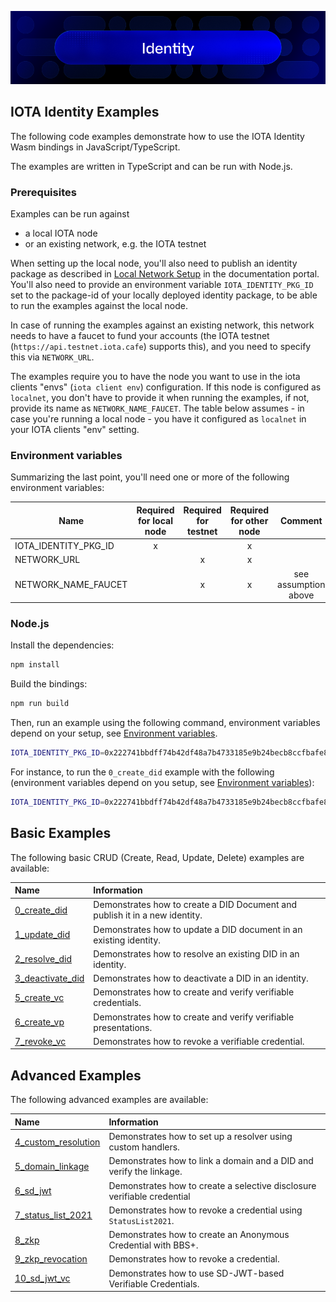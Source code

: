 ![banner](https://github.com/iotaledger/identity/raw/HEAD/.github/banner_identity.png)

## IOTA Identity Examples

The following code examples demonstrate how to use the IOTA Identity Wasm bindings in JavaScript/TypeScript.

The examples are written in TypeScript and can be run with Node.js.

### Prerequisites

Examples can be run against
- a local IOTA node
- or an existing network, e.g. the IOTA testnet

When setting up the local node, you'll also need to publish an identity package as described in
[Local Network Setup](https://docs.iota.org/iota-identity/getting-started/local-network-setup) in the documentation portal.
You'll also need to provide an environment variable `IOTA_IDENTITY_PKG_ID` set to the package-id of your locally deployed
identity package, to be able to run the examples against the local node.

In case of running the examples against an existing network, this network needs to have a faucet to fund your accounts (the IOTA testnet (`https://api.testnet.iota.cafe`) supports this), and you need to specify this via `NETWORK_URL`.

The examples require you to have the node you want to use in the iota clients "envs" (`iota client env`) configuration. If this node is configured as `localnet`, you don't have to provide it when running the examples, if not, provide its name as `NETWORK_NAME_FAUCET`. The table below assumes - in case you're running a local node - you have it configured as `localnet` in your IOTA clients "env" setting.

### Environment variables

Summarizing the last point, you'll need one or more of the following environment variables:

| Name                 | Required for local node | Required for testnet | Required for other node |       Comment        |
| -------------------- | :---------------------: | :------------------: | :---------------------: | :------------------: |
| IOTA_IDENTITY_PKG_ID |            x            |                      |            x            |                      |
| NETWORK_URL          |                         |          x           |            x            |                      |
| NETWORK_NAME_FAUCET  |                         |          x           |            x            | see assumption above |

### Node.js

Install the dependencies:

```bash
npm install
```

Build the bindings:

```bash
npm run build
```

Then, run an example using the following command, environment variables depend on your setup, see [Environment variables](#environment-variables).

```bash
IOTA_IDENTITY_PKG_ID=0x222741bbdff74b42df48a7b4733185e9b24becb8ccfbafe8eac864ab4e4cc555 npm run example:node -- <example-name>
```

For instance, to run the `0_create_did` example with the following (environment variables depend on you setup, see [Environment variables](#environment-variables)):

```bash
IOTA_IDENTITY_PKG_ID=0x222741bbdff74b42df48a7b4733185e9b24becb8ccfbafe8eac864ab4e4cc555 npm run example:node -- 0_create_did
```

## Basic Examples

The following basic CRUD (Create, Read, Update, Delete) examples are available:

| Name                                                | Information                                                                 |
| :-------------------------------------------------- | :-------------------------------------------------------------------------- |
| [0_create_did](src/0_basic/0_create_did.ts)         | Demonstrates how to create a DID Document and publish it in a new identity. |
| [1_update_did](src/0_basic/1_update_did.ts)         | Demonstrates how to update a DID document in an existing identity.          |
| [2_resolve_did](src/0_basic/2_resolve_did.ts)       | Demonstrates how to resolve an existing DID in an identity.                 |
| [3_deactivate_did](src/0_basic/3_deactivate_did.ts) | Demonstrates how to deactivate a DID in an identity.                        |
| [5_create_vc](src/0_basic/5_create_vc.ts)           | Demonstrates how to create and verify verifiable credentials.               |
| [6_create_vp](src/0_basic/6_create_vp.ts)           | Demonstrates how to create and verify verifiable presentations.             |
| [7_revoke_vc](src/0_basic/7_revoke_vc.ts)           | Demonstrates how to revoke a verifiable credential.                         |

## Advanced Examples

The following advanced examples are available:

| Name                                                         | Information                                                             |
| :----------------------------------------------------------- | :---------------------------------------------------------------------- |
| [4_custom_resolution](src/1_advanced/4_custom_resolution.ts) | Demonstrates how to set up a resolver using custom handlers.            |
| [5_domain_linkage](src/1_advanced/5_domain_linkage.ts)       | Demonstrates how to link a domain and a DID and verify the linkage.     |
| [6_sd_jwt](src/1_advanced/6_sd_jwt.ts)                       | Demonstrates how to create a selective disclosure verifiable credential |
| [7_status_list_2021](src/1_advanced/7_status_list_2021.ts)   | Demonstrates how to revoke a credential using `StatusList2021`.         |
| [8_zkp](./1_advanced/8_zkp.ts)                               | Demonstrates how to create an Anonymous Credential with BBS+.           |
| [9_zkp_revocation](./1_advanced/9_zkp_revocation.ts)         | Demonstrates how to revoke a credential.                                |
| [10_sd_jwt_vc](./1_advanced/10_sd_jwt_vc.rs)                 | Demonstrates how to use SD-JWT-based Verifiable Credentials.            |

<!--

## Browser

While the examples should work in a browser environment, we do not provide browser examples yet.

-->
